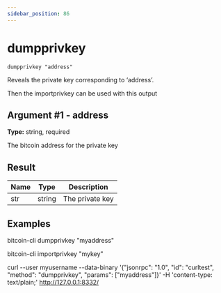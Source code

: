 ```yaml
---
sidebar_position: 86
---
```

# dumpprivkey

`dumpprivkey "address"`

Reveals the private key corresponding to ‘address’.

Then the importprivkey can be used with this output

## Argument #1 - address

**Type:** string, required

The bitcoin address for the private key

## Result

| Name | Type   | Description     |
| ---- | ------ | --------------- |
| str  | string | The private key |

## Examples

bitcoin-cli dumpprivkey "myaddress"

bitcoin-cli importprivkey "mykey"

curl --user myusername --data-binary '{"jsonrpc": "1.0", "id": "curltest", "method": "dumpprivkey", "params": ["myaddress"]}' -H 'content-type: text/plain;' http://127.0.0.1:8332/
